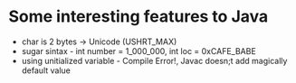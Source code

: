 # Some interesting features to Java

- char is 2 bytes -> Unicode (USHRT_MAX)
- sugar sintax - int number = 1_000_000, int loc = 0xCAFE_BABE
- using unitialized variable - Compile Error!, Javac doesn;t add magically default value

